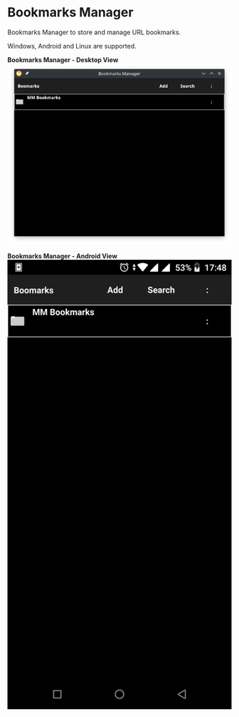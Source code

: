 # Bookmarks Manager

Bookmarks Manager to store and manage URL bookmarks.

Windows, Android and Linux are supported.

**Bookmarks Manager - Desktop View**
![Bookmarks Manager - Desktop View](assets/images/bookmarks-manager-desktop.png)

**Bookmarks Manager - Android View**
![Bookmarks Manager - Android View](assets/images/bookmarks-manager-android.png)

